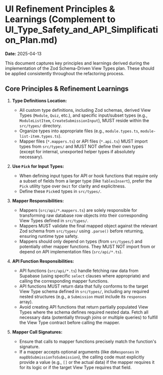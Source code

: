# UI Refinement Principles & Learnings (Complement to UI_Type_Safety_and_API_Simplification_Plan.md)

**Date:** 2025-04-13

This document captures key principles and learnings derived during the implementation of the Zod Schema-Driven View Types plan. These should be applied consistently throughout the refactoring process.

## Core Principles & Refinement Learnings

1.  **Type Definitions Location:**
    *   All custom type definitions, including Zod schemas, derived View Types (`Module`, `Quiz`, etc.), and specific input/subset types (e.g., `ModuleListItem`, `CreateSubmissionInput`), MUST reside within the `src/types/` directory.
    *   Organize types into appropriate files (e.g., `module.types.ts`, `module-list-item.types.ts`).
    *   Mapper files (`*.mappers.ts`) or API files (`*.api.ts`) MUST import types from `src/types/` and MUST NOT define their own types (except for internal, unexported helper types if absolutely necessary).

2.  **Use `Pick` for Input Types:**
    *   When defining input types for API or hook functions that require only a subset of fields from a larger type (like `TablesInsert`), prefer the `Pick` utility type over `Omit` for clarity and explicitness.
    *   Define these `Pick`ed types in `src/types/`.

3.  **Mapper Responsibilities:**
    *   Mappers (`src/api/*.mappers.ts`) are solely responsible for transforming raw database row objects into their corresponding View Types defined in `src/types/`.
    *   Mappers MUST validate the final mapped object against the relevant Zod schema from `src/types/` using `.parse()` before returning, ensuring runtime type safety.
    *   Mappers should only depend on types (from `src/types/`) and potentially other mapper functions. They MUST NOT import from or depend on API implementation files (`src/api/*.ts`).

4.  **API Function Responsibilities:**
    *   API functions (`src/api/*.ts`) handle fetching raw data from Supabase (using specific `select` clauses where appropriate) and calling the corresponding mapper functions.
    *   API functions MUST return data that fully conforms to the target View Type schema defined in `src/types/`, including any required nested structures (e.g., a `Submission` must include its `responses` array).
    *   Avoid creating API functions that return partially populated View Types where the schema defines required nested data. Fetch all necessary data (potentially through joins or multiple queries) to fulfill the View Type contract before calling the mapper.

5.  **Mapper Call Signatures:**
    *   Ensure that calls to mapper functions precisely match the function's signature.
    *   If a mapper accepts optional arguments (like `dbResponses` in `mapDbSubmissionToSubmission`), the calling code must explicitly provide a value (e.g., `[]` or the actual data) if the mapper requires it for its logic or if the target View Type requires that field.
